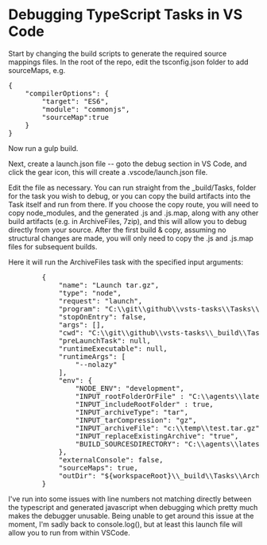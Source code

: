 # Debugging TypeScript Tasks in VS Code

Start by changing the build scripts to generate the required source mappings files.  In the root of the repo, edit the tsconfig.json folder to add sourceMaps, e.g.
<pre>
{
    "compilerOptions": {
        "target": "ES6",
        "module": "commonjs",
        "sourceMap":true
    }
}
</pre>

Now run a gulp build.

Next, create a launch.json file -- goto the debug section in VS Code, and click the gear icon, this will create a .vscode/launch.json file.

Edit the file as necessary.  You can run straight from the _build/Tasks, folder for the task you wish to debug, or you can copy the build artifacts into the Task itself and run from there.  If you choose the copy route, you will need to copy node_modules, and the generated .js and .js.map, along with any other build artifacts (e.g. in ArchiveFiles, 7zip), and this will allow you to debug directly from your source.  After the first build & copy, assuming no structural changes are made, you will only need to copy the .js and .js.map files for subsequent builds.

Here it will run the ArchiveFiles task with the specified input arguments:

<pre>
        {
            "name": "Launch tar.gz",
            "type": "node",
            "request": "launch",
            "program": "C:\\git\\github\\vsts-tasks\\Tasks\\ArchiveFiles\\archivefiles.ts",
            "stopOnEntry": false,
            "args": [],
            "cwd": "C:\\git\\github\\vsts-tasks\\_build\\Tasks\\ArchiveFiles\\",
            "preLaunchTask": null,
            "runtimeExecutable": null,
            "runtimeArgs": [
                "--nolazy"
            ],
            "env": {
                "NODE_ENV": "development",
                "INPUT_rootFolderOrFile" : "C:\\agents\\latest\\_work\\21\\s",
                "INPUT_includeRootFolder" : true,
                "INPUT_archiveType": "tar",
                "INPUT_tarCompression": "gz",
                "INPUT_archiveFile": "c:\\temp\\test.tar.gz",
                "INPUT_replaceExistingArchive": "true",
                "BUILD_SOURCESDIRECTORY": "C:\\agents\\latest\\_work\\21\\s"
            },
            "externalConsole": false,
            "sourceMaps": true,
            "outDir": "${workspaceRoot}\\_build\\Tasks\\ArchiveFiles\\"
        }
</pre>

I've run into some issues with line numbers not matching directly between the typescript and generated javascript when debugging which pretty much makes the debugger unusable.  Being unable to get around this issue at the moment, I'm sadly back to console.log(), but at least this launch file will allow you to run from within VSCode.  